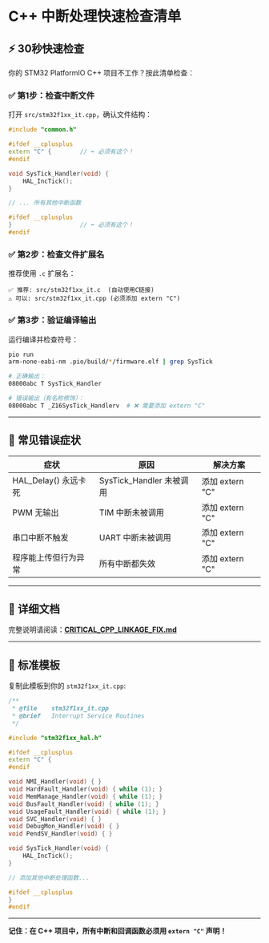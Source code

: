 # C++ 中断处理快速检查清单

## ⚡ 30秒快速检查

你的 STM32 PlatformIO C++ 项目不工作？按此清单检查：

### ✅ 第1步：检查中断文件

打开 `src/stm32f1xx_it.cpp`，确认文件结构：

```cpp
#include "common.h"

#ifdef __cplusplus
extern "C" {        // ⬅️ 必须有这个！
#endif

void SysTick_Handler(void) {
    HAL_IncTick();
}

// ... 所有其他中断函数

#ifdef __cplusplus
}                   // ⬅️ 必须有这个！
#endif
```

### ✅ 第2步：检查文件扩展名

推荐使用 `.c` 扩展名：

```
✅ 推荐: src/stm32f1xx_it.c  (自动使用C链接)
⚠️ 可以: src/stm32f1xx_it.cpp (必须添加 extern "C")
```

### ✅ 第3步：验证编译输出

运行编译并检查符号：

```bash
pio run
arm-none-eabi-nm .pio/build/*/firmware.elf | grep SysTick

# 正确输出：
08000abc T SysTick_Handler

# 错误输出（有名称修饰）：
08000abc T _Z16SysTick_Handlerv  # ❌ 需要添加 extern "C"
```

---

## 🚨 常见错误症状

| 症状 | 原因 | 解决方案 |
|------|------|----------|
| HAL_Delay() 永远卡死 | SysTick_Handler 未被调用 | 添加 extern "C" |
| PWM 无输出 | TIM 中断未被调用 | 添加 extern "C" |
| 串口中断不触发 | UART 中断未被调用 | 添加 extern "C" |
| 程序能上传但行为异常 | 所有中断都失效 | 添加 extern "C" |

---

## 📖 详细文档

完整说明请阅读：**[CRITICAL_CPP_LINKAGE_FIX.md](CRITICAL_CPP_LINKAGE_FIX.md)**

---

## 🎯 标准模板

复制此模板到你的 `stm32f1xx_it.cpp`:

```cpp
/**
 * @file    stm32f1xx_it.cpp
 * @brief   Interrupt Service Routines
 */

#include "stm32f1xx_hal.h"

#ifdef __cplusplus
extern "C" {
#endif

void NMI_Handler(void) { }
void HardFault_Handler(void) { while (1); }
void MemManage_Handler(void) { while (1); }
void BusFault_Handler(void) { while (1); }
void UsageFault_Handler(void) { while (1); }
void SVC_Handler(void) { }
void DebugMon_Handler(void) { }
void PendSV_Handler(void) { }

void SysTick_Handler(void) {
    HAL_IncTick();
}

// 添加其他中断处理函数...

#ifdef __cplusplus
}
#endif
```

---

**记住：在 C++ 项目中，所有中断和回调函数必须用 `extern "C"` 声明！**
